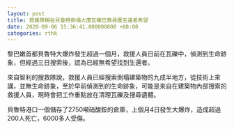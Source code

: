 ```yaml
---
layout: post
title: 救援隊稱在貝魯特倒塌大廈瓦礫已無尋獲生還者希望
date: 2020-09-06 15:36:41.000000000 +08:00
categories: rthk
---
```


黎巴嫩首都貝魯特大爆炸發生超過一個月，救援人員日前在瓦礫中，偵測到生命跡象，但經過三日搜索後，認為已經無希望找到生還者。

來自智利的搜救隊說，救援人員已經搜索倒塌建築物的九成半地方，從技術上來講，並無生命跡象，至於早前偵測到的生命跡象，可能是來自在建築物內部搜索的救援人員，現時會把工作重點放在清理瓦礫及搜尋遺體。 

貝魯特港口一個儲存了2750噸硝酸銨的倉庫，上個月4日發生大爆炸，造成超過200人死亡，6000多人受傷。
